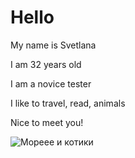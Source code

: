 # Hello

My name is Svetlana

I am 32 years old

I am a novice tester

I like to travel, read, animals

Nice to meet you!

   ![Мореее и котики](https://catkote.net/wp-content/uploads/2022/07/КОТэ-и-море5cture.jpg)
   